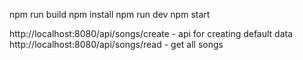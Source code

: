 npm run build
npm install
npm run dev
npm start

http://localhost:8080/api/songs/create - api for creating default data 
http://localhost:8080/api/songs/read - get all songs 
